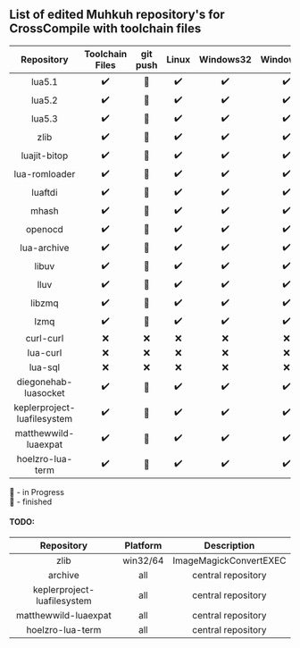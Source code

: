 ## List of edited Muhkuh repository's for CrossCompile with toolchain files

| Repository | Toolchain Files | git push | Linux | Windows32 | Windows64  | Arm64 |
|:---------:|:---------------:|:-------------:|:-----:|:---------:|:----------:|:-----:|
| lua5.1 | :heavy_check_mark: | :metal: | :heavy_check_mark: | :heavy_check_mark: | :heavy_check_mark: | :heavy_check_mark: |
| lua5.2 | :heavy_check_mark: | :metal: | :heavy_check_mark: | :heavy_check_mark: | :heavy_check_mark: | :heavy_check_mark: |
| lua5.3 | :heavy_check_mark: | :metal: | :heavy_check_mark: | :heavy_check_mark: | :heavy_check_mark: | :heavy_check_mark: |
| zlib | :heavy_check_mark: | :metal: | :heavy_check_mark: | :heavy_check_mark: | :heavy_check_mark: | :heavy_check_mark: |
| luajit-bitop| :heavy_check_mark: | :metal: | :heavy_check_mark: | :heavy_check_mark: | :heavy_check_mark: | :heavy_check_mark: |
| lua-romloader | :heavy_check_mark: | :metal: | :heavy_check_mark: | :heavy_check_mark: | :heavy_check_mark:| :heavy_check_mark: |
| luaftdi | :heavy_check_mark: | :metal: | :heavy_check_mark: | :heavy_check_mark: | :heavy_check_mark:| :heavy_check_mark: |
| mhash | :heavy_check_mark: | :metal: | :heavy_check_mark: | :heavy_check_mark: | :heavy_check_mark:| :heavy_check_mark: |
| openocd | :heavy_check_mark: | :metal: | :heavy_check_mark: | :heavy_check_mark: | :heavy_check_mark:| :heavy_check_mark: |
| lua-archive | :heavy_check_mark: | :metal: | :heavy_check_mark: | :heavy_check_mark: | :heavy_check_mark: | :heavy_check_mark: |
| libuv | :heavy_check_mark: | :metal: | :heavy_check_mark: | :heavy_check_mark: | :heavy_check_mark: | :heavy_check_mark: |
| lluv  | :heavy_check_mark: | :metal: | :heavy_check_mark: | :heavy_check_mark: | :heavy_check_mark: | :heavy_check_mark: |
| libzmq | :heavy_check_mark: | :metal: | :heavy_check_mark: | :heavy_check_mark: | :heavy_check_mark: | :heavy_check_mark: |
| lzmq | :heavy_check_mark: | :metal: | :heavy_check_mark: | :heavy_check_mark: | :heavy_check_mark: | :heavy_check_mark: |
| curl-curl | :x: | :x: | :x: | :x: | :x: | :x: |
| lua-curl| :x: | :x: | :x: | :x: | :x: | :x: |
| lua-sql | :x: | :x: | :x: | :x: | :x: | :x: |
| diegonehab-luasocket | :heavy_check_mark: | :metal: | :heavy_check_mark: | :heavy_check_mark: | :heavy_check_mark: | :heavy_check_mark: |
| keplerproject-luafilesystem | :heavy_check_mark: | :metal: | :heavy_check_mark: | :heavy_check_mark: | :heavy_check_mark: | :heavy_check_mark: |
| matthewwild-luaexpat | :heavy_check_mark: | :metal: | :heavy_check_mark: | :heavy_check_mark: | :heavy_check_mark: | :heavy_check_mark: |
| hoelzro-lua-term | :heavy_check_mark: | :metal: | :heavy_check_mark: | :heavy_check_mark: | :heavy_check_mark: | :heavy_check_mark: |

:wrench: - in Progress\
:metal: - finished

#### TODO:

| Repository | Platform | Description |
|:----------:|:--------:|:-----------:|
| zlib | win32/64 | ImageMagickConvertEXEC |
| archive | all | central repository |
| keplerproject-luafilesystem | all | central repository |
| matthewwild-luaexpat | all | central repository |
| hoelzro-lua-term | all | central repository |